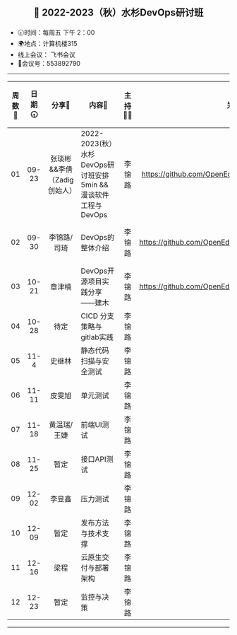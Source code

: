 ## <p align="center">🍁 2022-2023（秋）水杉DevOps研讨班</p>

- 🕣时间：每周五 下午 2：00
- 🌍地点：计算机楼315
- 线上会议： 飞书会议
- 📠会议号：553892790


****


| 周数📆 | 日期🕣 | 分享🙋  | 内容📒                                                        | 主持💂‍♂️ |                          关联 Issue                          |视频链接|
| :---: | :---: | :----: | ------------------------------------------------------------ | :----: | :----------------------------------------------------------: |:----------------------------------------------------------: |
|  01   | 09-23 |张琰彬&&李倩（Zadig 创始人） | 2022-2023(秋） 水杉DevOps研讨班安排 5min &&    漫谈软件工程与DevOps                            |  李锦路 | https://github.com/OpenEduTech/EduTechResearch/issues/6 | [B站链接](https://www.bilibili.com/video/BV1QY4y1N7PC/?spm_id_from=333.999.0.0)|  
|  02   | 09-30 | 李锦路/司琦  | DevOps的整体介绍 | 李锦路 | https://github.com/OpenEduTech/EduTechResearch/issues/18 | [B站链接](https://www.bilibili.com/video/BV1ve411L7hy/?spm_id_from=333.999.0.0&vd_source=6c5ad27413b620c3b977f82a66892897) |
|  03   | 10-21 | 章津楠 |  DevOps开源项目实践分享——建木 | 李锦路  | https://github.com/OpenEduTech/EduTechResearch/issues/22 |  |
|  04   | 10-28 | 待定 |  CICD 分支策略与gitlab实践  | 李锦路 |  | |
| 05 | 11-4 | 史继林 | 静态代码扫描与安全测试 | 李锦路 | | |
| 06 | 11-11| 皮雯旭 | 单元测试 | 李锦路 |  | |
| 07 | 11-18| 黄温瑞/王婕 | 前端UI测试 | 李锦路 |  | |
| 08 | 11-25 |暂定 | 接口API测试 |李锦路 |  | |
| 09 | 12-02 | 李昱鑫| 压力测试 |李锦路 |  | |
| 10 | 12-09 | 暂定| 发布方法与技术支撑 |李锦路  |  | |
| 11 | 12-16 | 梁程| 云原生交付与部署架构 | 李锦路 |  | |
| 12 | 12-23 | 暂定| 监控与决策 | 李锦路 |  | |

****


